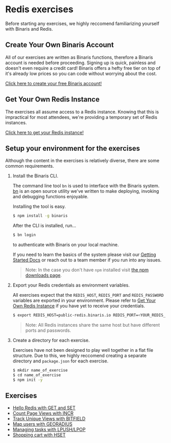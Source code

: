 # Redis exercises

Before starting any exercises, we highly reccomend familiarizing yourself with Binaris and Redis.

## Create Your Own Binaris Account

All of our exercises are written as Binaris functions, therefore a Binaris account is needed before proceeding. Signing up is quick, painless and doesn't even require a credit card! Binaris offers a hefty free tier on top of it's already low prices so you can code without worrying about the cost.

[Click here to create your free Binaris account!](https://binaris.com/signup)


## Get Your Own Redis Instance

The exercises all assume access to a Redis instance. Knowing that this is impractical for most attendees, we're providing a temporary set of Redis instances.

[Click here to get your Redis instance!](https://run.binaris.com/v2/run/98101114103117110100121/public_redisConfCreds)

## Setup your environment for the exercises

Although the content in the exercises is relatively diverse, there are some common requirements.

1. Install the Binaris CLI.

    The command line tool `bn` is used to interface with the Binaris system. [bn](https://github.com/binaris/binaris) is an open source utility we've written to make deploying, invoking and debugging functions enjoyable.

    Installing the tool is easy.

    ```bash
    $ npm install -g binaris
    ```

    After the CLI is installed, run...

    ```bash
    $ bn login
    ```

    to authenticate with Binaris on your local machine.

    If you need to learn the basics of the system please visit our [Getting Started Docs](https://dev.binaris.com/tutorials/nodejs/getting-started/) or reach out to a team member if you run into any issues.

    > Note: In the case you don't have `npm` installed visit [the npm downloads page](https://www.npmjs.com/get-npm).


1. Export your Redis credentials as environment variables.

    All exercises expect that the `REDIS_HOST`, `REDIS_PORT` and `REDIS_PASSWORD` variables are exported in your environment. Please refer to [Get Your Own Redis Instance](#get-your-own-redis-instance) if you have yet to receive your credentials.

    ```bash
    $ export REDIS_HOST=public-redis.binaris.io REDIS_PORT=<YOUR_REDIS_PORT> REDIS_PASSWORD=<YOUR_REDIS_PASSWORD>
    ```

    > Note: All Redis instances share the same host but have different ports and passwords.

1. Create a directory for each exercise. 

    Exercises have not been designed to play well together in a flat file structure. Due to this, we highly reccomend creating a separate directory and `package.json` for each exercise.

    ```bash
    $ mkdir name_of_exercise
    $ cd name_of_exercise
    $ npm init -y
    ```


## Exercises
* [Hello Redis with GET and SET](setget#setget-redis-functions)
* [Count Page Views with INCR](pageviews#pageview-redis-function)
* [Track Unique Views with BITFIELD](uniqueviews#unique-page-views-redis-function)
* [Map users with GEORADIUS](geoviews#geoviews-redis-function)
* [Managing tasks with LPUSH/LPOP](tasklist#task-list-redis-function)
* [Shopping cart with HSET](shoppingcart#shopping-cart-redis-function)
